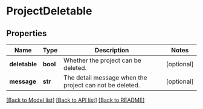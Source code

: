 # ProjectDeletable

## Properties
Name | Type | Description | Notes
------------ | ------------- | ------------- | -------------
**deletable** | **bool** | Whether the project can be deleted. | [optional] 
**message** | **str** | The detail message when the project can not be deleted. | [optional] 

[[Back to Model list]](../README.md#documentation-for-models) [[Back to API list]](../README.md#documentation-for-api-endpoints) [[Back to README]](../README.md)

